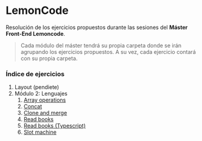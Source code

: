 # LemonCode
Resolución de los ejercicios propuestos durante las sesiones del **Máster Front-End Lemoncode**.

> Cada módulo del máster tendrá su propia carpeta donde se irán agrupando los ejercicios propuestos. A su vez, cada ejercicio contará con su propia carpeta.


### Índice de ejercicios

1. Layout (pendiete)
2. Módulo 2: Lenguajes
    1. [Array operations](https://github.com/aaronsglz/lemoncode/tree/master/language-exercises/ex1-array-operations)
    2. [Concat](https://github.com/aaronsglz/lemoncode/tree/master/language-exercises/ex2-concat)
    3. [Clone and merge](https://github.com/aaronsglz/lemoncode/tree/master/language-exercises/ex3-clone-merge)
    4. [Read books](https://github.com/aaronsglz/lemoncode/tree/master/language-exercises/ex4-read-books)
    5. [Read books (Typescript)](https://github.com/aaronsglz/lemoncode/tree/master/language-exercises/ex4-read-books-ts)
    6. [Slot machine](https://github.com/aaronsglz/lemoncode/tree/master/language-exercises/ex5-slot-machine)

